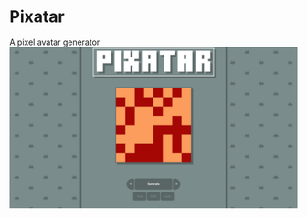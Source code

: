 # Pixatar
A pixel avatar generator
![screenshot](https://github.com/MatthewZenn/Pixatar/blob/b54bb6d81ce41bffb450a32cec775816c2e0d1d9/Assets/image.jpg)
